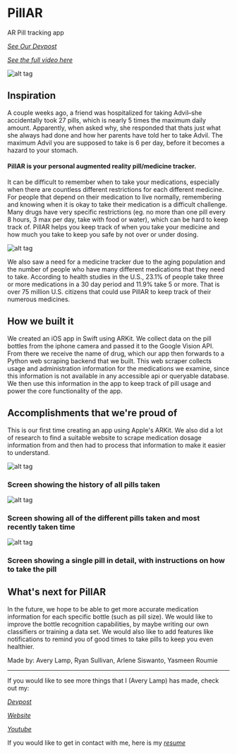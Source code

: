 # PillAR
AR Pill tracking app


[_See Our Devpost_](https://devpost.com/software/pillar-egulwv)


[_See the full video here_](https://www.youtube.com/watch?v=EThrHxm1ga0&index=3&list=PLyC3kmCiJ2x31ZLjuB7RogEvyamrkSOo9)

![alt tag](https://raw.githubusercontent.com/Averylamp/PillAR/master/Images/screen1.jpg)

## Inspiration

A couple weeks ago, a friend was hospitalized for taking Advil–she accidentally took 27 pills, which is nearly 5 times the maximum daily amount.  Apparently, when asked why, she responded that thats just what she always had done and how her parents have told her to take Advil.  The maximum Advil you are supposed to take is 6 per day, before it becomes a hazard to your stomach.  

#### PillAR is your personal augmented reality pill/medicine tracker.   

It can be difficult to remember when to take your medications, especially when there are countless different restrictions for each different medicine.  For people that depend on their medication to live normally, remembering and knowing when it is okay to take their medication is a difficult challenge.  Many drugs have very specific restrictions (eg. no more than one pill every 8 hours, 3 max per day, take with food or water), which can be hard to keep track of.  PillAR helps you keep track of when you take your medicine and how much you take to keep you safe by not over or under dosing.

![alt tag](https://raw.githubusercontent.com/Averylamp/PillAR/master/Images/screen2.jpg)


We also saw a need for a medicine tracker due to the aging population and the number of people who have many different medications that they need to take.  According to health studies in the U.S., 23.1% of people take three or more medications in a 30 day period and 11.9% take 5 or more.   That is over 75 million U.S. citizens that could use PillAR to keep track of their numerous medicines.

## How we built it
We created an iOS app in Swift using ARKit. We collect data on the pill bottles from the iphone camera and passed it to the Google Vision API. From there we receive the name of drug, which our app then forwards to a Python web scraping backend that we built. This web scraper collects usage and administration information for the medications we examine, since this information is not available in any accessible api or queryable database. We then use this information in the app to keep track of pill usage and power the core functionality of the app.

## Accomplishments that we're proud of
This is our first time creating an app using Apple's ARKit. We also did a lot of research to find a suitable website to scrape medication dosage information from and then had to process that information to make it easier to understand. 

![alt tag](https://raw.githubusercontent.com/Averylamp/PillAR/master/Images/screen3.png)

### Screen showing the history of all pills taken

![alt tag](https://raw.githubusercontent.com/Averylamp/PillAR/master/Images/screen4.png)

### Screen showing all of the different pills taken and most recently taken time

![alt tag](https://raw.githubusercontent.com/Averylamp/PillAR/master/Images/screen5.png)

### Screen showing a single pill in detail, with instructions on how to take the pill

## What's next for PillAR
In the future, we hope to be able to get more accurate medication information for each specific bottle (such as pill size).  We would like to improve the bottle recognition capabilities, by maybe writing our own classifiers or training a data set.  We would also like to add features like notifications to remind you of good times to take pills to keep you even healthier.


Made by: Avery Lamp, Ryan Sullivan, Arlene Siswanto, Yasmeen Roumie


---

If you would like to see more things that I (Avery Lamp) has made, check out my:

[_Devpost_](http://devpost.com/averylamp)

[_Website_](http://averylamp.me)

[_Youtube_](https://www.youtube.com/playlist?list=PLyC3kmCiJ2x31ZLjuB7RogEvyamrkSOo9)

If you would like to get in contact with me, here is my [_resume_](http://averylamp.me/Resume.pdf)
